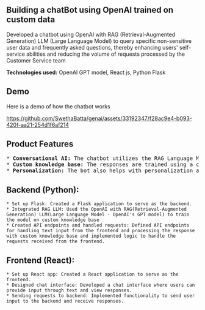 ## Building a chatBot using OpenAI trained on custom data
Developed a chatbot using OpenAI with RAG (Retrieval-Augmented Generation) LLM (Large Language Model) to query specific non-sensitive user data and frequently asked questions, thereby enhancing users' self-service abilities and reducing the volume 
of requests processed by the Customer Service team

**Technologies used:** OpenAI GPT model, React js, Python Flask
 

## Demo
Here is a demo of how the chatbot works

https://github.com/SwethaBatta/genai/assets/33192347/f28ac9e4-b093-420f-aa21-254d1f6af214

## Product Features
<pre>
* <b>Conversational AI:</b> The chatbot utilizes the RAG Language Model architecture to generate contextually relevant responses to user queries in text format.
* <b>Custom knowledge base:</b> The responses are trained using a custom knowledge base which helps users with easy access to frequently requested information.
* <b>Personalization:</b> The bot also helps with personalization as it provides information related to the user's account and assists the user in completing tasks that would otherwise require the user to navigate to the website or app. 
</pre>


## Backend (Python):
```
* Set up Flask: Created a Flask application to serve as the backend.
* Integrated RAG LLM: Used the OpenAI with RAG(Retrieval-Augmented Generation) LLM(Large Language Model - OpenAI's GPT model) to train the model on custom knowledge base
* Created API endpoints and handled requests: Defined API endpoints for handling text input from the frontend and processing the response with custom knowledge base and implemented logic to handle the requests received from the frontend.
```

## Frontend (React):
```
* Set up React app: Created a React application to serve as the frontend.
* Designed chat interface: Developed a chat interface where users can provide input through text and view responses.
* Sending requests to backend: Implemented functionality to send user input to the backend and receive responses.
```
